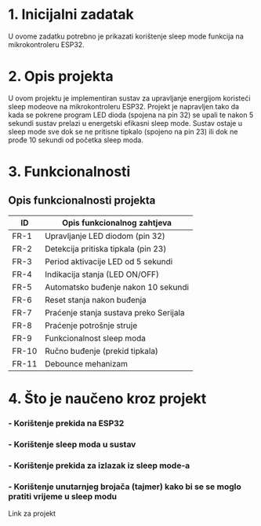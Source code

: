 # 1. Inicijalni zadatak
U ovome zadatku potrebno je prikazati korištenje sleep mode funkcija na mikrokontroleru ESP32.

# 2. Opis projekta
U ovom projektu je implementiran sustav za upravljanje energijom koristeći sleep modeove na mikrokontroleru ESP32. 
Projekt je napravljen tako da kada se pokrene program LED dioda (spojena na pin 32) se upali te nakon 5 sekundi sustav prelazi u energetski efikasni sleep mode.
Sustav ostaje u sleep mode sve dok se ne pritisne tipkalo (spojeno na pin 23) ili dok ne prođe 10 sekundi od početka sleep moda.

# 3. Funkcionalnosti

## Opis funkcionalnosti projekta

| ID    | Opis funkcionalnog zahtjeva            |
|-------|----------------------------------------|
| FR-1  | Upravljanje LED diodom (pin 32)        | 
| FR-2  | Detekcija pritiska tipkala (pin 23)    | 
| FR-3  | Period aktivacije LED od 5 sekundi     |
| FR-4  | Indikacija stanja (LED ON/OFF)         | 
| FR-5  | Automatsko buđenje nakon 10 sekundi    | 
| FR-6  | Reset stanja nakon buđenja             | 
| FR-7  | Praćenje stanja sustava preko Serijala |
| FR-8  | Praćenje potrošnje struje              | 
| FR-9  | Funkcionalnost sleep moda              | 
| FR-10 | Ručno buđenje (prekid tipkala)         | 
| FR-11 | Debounce mehanizam                     | 


# 4. Što je naučeno kroz projekt
### - Korištenje prekida na ESP32
### - Korištenje sleep moda u sustav
### - Korištenje prekida za izlazak iz sleep mode-a
### - Korištenje unutarnjeg brojača (tajmer) kako bi se se moglo pratiti vrijeme u sleep modu

Link za projekt


